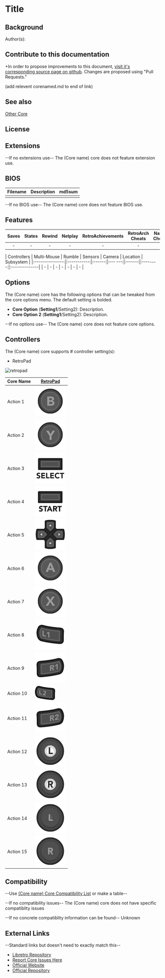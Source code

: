 # Title

## Background

Author(s):

## Contribute to this documentation

+In order to propose improvements to this document, [visit it's corresponding source page on github](https://github.com/libretro/docs/tree/master/docs/library/). Changes are proposed using "Pull Requests."

(add relevent corenamed.md to end of link)

## See also

[Other Core](URL)

## License

## Extensions

--If no extensions use--
The (Core name) core does not feature extension use.

## BIOS

|   Filename    |    Description     |              md5sum              |
|:-------------:|:------------------:|:--------------------------------:|
|               |                    |                                  |

--If no BIOS use--
The (Core name) core does not feature BIOS use.

## Features

| Saves | States      | Rewind | Netplay | RetroAchievements | RetroArch Cheats | Native Cheats |
|:-----:|:-----------:|:------:|:-------:|:-----------------:|:----------------:|:-------------:|
|  -    |     -       |   -    |   -     |        -          |   -              | -             |

| Controllers     | Multi-Mouse | Rumble | Sensors | Camera | Location | Subsystem     |
|:---------------:|:-----------:|:------:|:--- ---:|:------:|:--------:|:--------------|
|        -        |      -      |    -   |   -     |    -   |    -     |       -       |

## Options

The (Core name) core has the following options that can be tweaked from the core options menu. The default setting is bolded.

- **Core Option** (**Setting1**/Setting2): Description.
- **Core Option 2** (**Setting1**/Setting2): Description.

--If no options use--
The (Core name) core does not feature core options.

## Controllers

The (Core name) core supports # controller setting(s):

* RetroPad

![retropad](images/controllers/retropad.png)

| Core Name | [RetroPad](RetroPad)                                           |
|-----------|----------------------------------------------------------------|
| Action 1  | ![RetroPad_B](images/RetroPad/Retro_B_Round.png)               |
| Action 2  | ![RetroPad_Y](images/RetroPad/Retro_Y_Round.png)               |
| Action 3  | ![RetroPad_Select](images/RetroPad/Retro_Select.png)           |
| Action 4  | ![RetroPad_Start](images/RetroPad/Retro_Start.png)             |
| Action 5  | ![RetroPad_Dpad](images/RetroPad/Retro_Dpad.png)               |
| Action 6  | ![RetroPad_A](images/RetroPad/Retro_A_Round.png)               |
| Action 7  | ![RetroPad_X](images/RetroPad/Retro_X_Round.png)               |
| Action 8  | ![RetroPad_L1](images/RetroPad/Retro_L1.png)                   |
| Action 9  | ![RetroPad_R1](images/RetroPad/Retro_R1.png)                   |
| Action 10 | ![RetroPad_L2](images/RetroPad/Retro_L2_Temp.png)              |
| Action 11 | ![RetroPad_R2](images/RetroPad/Retro_R2.png)                   |
| Action 12 | ![RetroPad_L3](images/RetroPad/Retro_L3.png)                   |
| Action 13 | ![RetroPad_R3](images/RetroPad/Retro_R3.png)                   |
| Action 14 | ![RetroPad_Left_Stick](images/RetroPad/Retro_Left_Stick.png)   |
| Action 15 | ![RetroPad_Right_Stick](images/RetroPad/Retro_Right_Stick.png) |

## Compatibility

--Use [(Core name) Core Compatibility List](URL) or make a table--

--If no compatibility issues--
The (Core name) core does not have specific compatiblity issues

--If no concrete compatiblity information can be found--
Unknown

## External Links

--Standard links but doesn't need to exactly match this--
* [Libretro Repository](https://link)
* [Report Core Issues Here](https://github.com/libretro/libretro-meta)
* [Official Website](https://link)
* [Official Repository](https://link)
